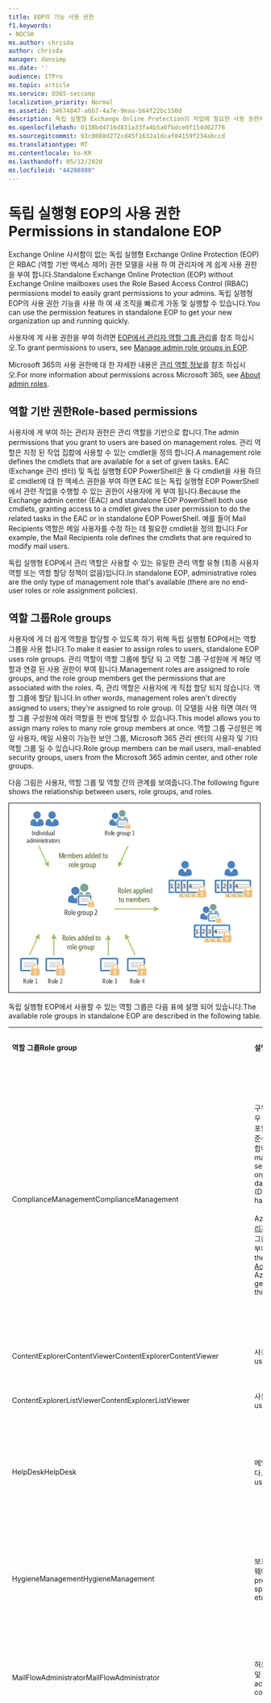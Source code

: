 ```yaml
---
title: EOP의 기능 사용 권한
f1.keywords:
- NOCSH
ms.author: chrisda
author: chrisda
manager: dansimp
ms.date: ''
audience: ITPro
ms.topic: article
ms.service: O365-seccomp
localization_priority: Normal
ms.assetid: 34674847-a6b7-4a7e-9eaa-b64f22bc150d
description: 독립 실행형 Exchange Online Protection의 작업에 필요한 사용 권한에 대해 알아봅니다.
ms.openlocfilehash: 0138bd4716d831a33fa4b5a0fbdce0f154d62776
ms.sourcegitcommit: 93c0088d272cd45f1632a1dcaf04159f234abccd
ms.translationtype: MT
ms.contentlocale: ko-KR
ms.lasthandoff: 05/12/2020
ms.locfileid: "44208880"
---
```

# <a name="permissions-in-standalone-eop"></a><span data-ttu-id="c5c46-103">독립 실행형 EOP의 사용 권한</span><span class="sxs-lookup"><span data-stu-id="c5c46-103">Permissions in standalone EOP</span></span>

<span data-ttu-id="c5c46-104">Exchange Online 사서함이 없는 독립 실행형 Exchange Online Protection (EOP)은 RBAC (역할 기반 액세스 제어) 권한 모델을 사용 하 여 관리자에 게 쉽게 사용 권한을 부여 합니다.</span><span class="sxs-lookup"><span data-stu-id="c5c46-104">Standalone Exchange Online Protection (EOP) without Exchange Online mailboxes uses the Role Based Access Control (RBAC) permissions model to easily grant permissions to your admins.</span></span> <span data-ttu-id="c5c46-105">독립 실행형 EOP의 사용 권한 기능을 사용 하 여 새 조직을 빠르게 가동 및 실행할 수 있습니다.</span><span class="sxs-lookup"><span data-stu-id="c5c46-105">You can use the permission features in standalone EOP to get your new organization up and running quickly.</span></span>

<span data-ttu-id="c5c46-106">사용자에 게 사용 권한을 부여 하려면 [EOP에서 관리자 역할 그룹 관리](manage-admin-role-group-permissions-in-eop.md)를 참조 하십시오.</span><span class="sxs-lookup"><span data-stu-id="c5c46-106">To grant permissions to users, see [Manage admin role groups in EOP](manage-admin-role-group-permissions-in-eop.md).</span></span>

<span data-ttu-id="c5c46-107">Microsoft 365의 사용 권한에 대 한 자세한 내용은 [관리 역할 정보](https://docs.microsoft.com/microsoft-365/admin/add-users/about-admin-roles)를 참조 하십시오.</span><span class="sxs-lookup"><span data-stu-id="c5c46-107">For more information about permissions across Microsoft 365, see [About admin roles](https://docs.microsoft.com/microsoft-365/admin/add-users/about-admin-roles).</span></span>

## <a name="role-based-permissions"></a><span data-ttu-id="c5c46-108">역할 기반 권한</span><span class="sxs-lookup"><span data-stu-id="c5c46-108">Role-based permissions</span></span>

<span data-ttu-id="c5c46-109">사용자에 게 부여 하는 관리자 권한은 관리 역할을 기반으로 합니다.</span><span class="sxs-lookup"><span data-stu-id="c5c46-109">The admin permissions that you grant to users are based on management roles.</span></span> <span data-ttu-id="c5c46-110">관리 역할은 지정 된 작업 집합에 사용할 수 있는 cmdlet을 정의 합니다.</span><span class="sxs-lookup"><span data-stu-id="c5c46-110">A management role defines the cmdlets that are available for a set of given tasks.</span></span> <span data-ttu-id="c5c46-111">EAC (Exchange 관리 센터) 및 독립 실행형 EOP PowerShell은 둘 다 cmdlet을 사용 하므로 cmdlet에 대 한 액세스 권한을 부여 하면 EAC 또는 독립 실행형 EOP PowerShell에서 관련 작업을 수행할 수 있는 권한이 사용자에 게 부여 됩니다.</span><span class="sxs-lookup"><span data-stu-id="c5c46-111">Because the Exchange admin center (EAC) and standalone EOP PowerShell both use cmdlets, granting access to a cmdlet gives the user permission to do the related tasks in the EAC or in standalone EOP PowerShell.</span></span> <span data-ttu-id="c5c46-112">예를 들어 Mail Recipients 역할은 메일 사용자를 수정 하는 데 필요한 cmdlet을 정의 합니다.</span><span class="sxs-lookup"><span data-stu-id="c5c46-112">For example, the Mail Recipients role defines the cmdlets that are required to modify mail users.</span></span>

<span data-ttu-id="c5c46-113">독립 실행형 EOP에서 관리 역할은 사용할 수 있는 유일한 관리 역할 유형 (최종 사용자 역할 또는 역할 할당 정책이 없음)입니다.</span><span class="sxs-lookup"><span data-stu-id="c5c46-113">In standalone EOP, administrative roles are the only type of management role that's available (there are no end-user roles or role assignment policies).</span></span>

## <a name="role-groups"></a><span data-ttu-id="c5c46-114">역할 그룹</span><span class="sxs-lookup"><span data-stu-id="c5c46-114">Role groups</span></span>

<span data-ttu-id="c5c46-115">사용자에 게 더 쉽게 역할을 할당할 수 있도록 하기 위해 독립 실행형 EOP에서는 역할 그룹을 사용 합니다.</span><span class="sxs-lookup"><span data-stu-id="c5c46-115">To make it easier to assign roles to users, standalone EOP uses role groups.</span></span> <span data-ttu-id="c5c46-116">관리 역할이 역할 그룹에 할당 되 고 역할 그룹 구성원에 게 해당 역할과 연결 된 사용 권한이 부여 됩니다.</span><span class="sxs-lookup"><span data-stu-id="c5c46-116">Management roles are assigned to role groups, and the role group members get the permissions that are associated with the roles.</span></span> <span data-ttu-id="c5c46-117">즉, 관리 역할은 사용자에 게 직접 할당 되지 않습니다. 역할 그룹에 할당 됩니다.</span><span class="sxs-lookup"><span data-stu-id="c5c46-117">In other words, management roles aren't directly assigned to users; they're assigned to role group.</span></span> <span data-ttu-id="c5c46-118">이 모델을 사용 하면 여러 역할 그룹 구성원에 여러 역할을 한 번에 할당할 수 있습니다.</span><span class="sxs-lookup"><span data-stu-id="c5c46-118">This model allows you to assign many roles to many role group members at once.</span></span> <span data-ttu-id="c5c46-119">역할 그룹 구성원은 메일 사용자, 메일 사용이 가능한 보안 그룹, Microsoft 365 관리 센터의 사용자 및 기타 역할 그룹 일 수 있습니다.</span><span class="sxs-lookup"><span data-stu-id="c5c46-119">Role group members can be mail users, mail-enabled security groups, users from the Microsoft 365 admin center, and other role groups.</span></span>

<span data-ttu-id="c5c46-120">다음 그림은 사용자, 역할 그룹 및 역할 간의 관계를 보여줍니다.</span><span class="sxs-lookup"><span data-stu-id="c5c46-120">The following figure shows the relationship between users, role groups, and roles.</span></span>

![역할, 역할 그룹 및 구성원 관계](../../media/ITPro_Security_RBAC_EXO_SimplifiedRoleGroupRelationship.png)

<span data-ttu-id="c5c46-122">독립 실행형 EOP에서 사용할 수 있는 역할 그룹은 다음 표에 설명 되어 있습니다.</span><span class="sxs-lookup"><span data-stu-id="c5c46-122">The available role groups in standalone EOP are described in the following table.</span></span>

||||
|---|---|---|
|<span data-ttu-id="c5c46-123">**역할 그룹**</span><span class="sxs-lookup"><span data-stu-id="c5c46-123">**Role group**</span></span>|<span data-ttu-id="c5c46-124">**설명**</span><span class="sxs-lookup"><span data-stu-id="c5c46-124">**Description**</span></span>|<span data-ttu-id="c5c46-125">**할당 된 기본 역할**</span><span class="sxs-lookup"><span data-stu-id="c5c46-125">**Default roles assigned**</span></span>|
|<span data-ttu-id="c5c46-126">ComplianceManagement</span><span class="sxs-lookup"><span data-stu-id="c5c46-126">ComplianceManagement</span></span>|<span data-ttu-id="c5c46-127">구독에 DLP 기능이 있는 경우 DLP (데이터 손실 방지)를 포함 하 여 조직 내에서 규정 준수 설정을 구성 하 고 관리 합니다.</span><span class="sxs-lookup"><span data-stu-id="c5c46-127">Configure and manage compliance settings within the organization, including data loss prevention (DLP) if your subscription has DLP capabilities.</span></span> <br/><br/> <span data-ttu-id="c5c46-128">Azure AD에서 [규정 준수 관리자](https://docs.microsoft.com/azure/active-directory/users-groups-roles/directory-assign-admin-roles#compliance-administrator) 역할의 구성원은이 역할 그룹의 사용 권한을 자동으로 부여 합니다.</span><span class="sxs-lookup"><span data-stu-id="c5c46-128">Members of the [Compliance Administrator](https://docs.microsoft.com/azure/active-directory/users-groups-roles/directory-assign-admin-roles#compliance-administrator) role in Azure AD automatically get the permissions of this role group.</span></span>|<span data-ttu-id="c5c46-129">감사 로그</span><span class="sxs-lookup"><span data-stu-id="c5c46-129">Audit Logs</span></span> <br/><br/> <span data-ttu-id="c5c46-130">준수 관리</span><span class="sxs-lookup"><span data-stu-id="c5c46-130">Compliance Administration</span></span> <br/><br/> <span data-ttu-id="c5c46-131">정보 권한 관리</span><span class="sxs-lookup"><span data-stu-id="c5c46-131">Information Rights Management</span></span> <br/><br/> <span data-ttu-id="c5c46-132">보존 관리</span><span class="sxs-lookup"><span data-stu-id="c5c46-132">Retention Management</span></span> <br/><br/> <span data-ttu-id="c5c46-133">보기 전용 감사 로그</span><span class="sxs-lookup"><span data-stu-id="c5c46-133">View-Only Audit Logs</span></span> <br/><br/> <span data-ttu-id="c5c46-134">보기 전용 구성</span><span class="sxs-lookup"><span data-stu-id="c5c46-134">View-Only Configuration</span></span> <br/><br/> <span data-ttu-id="c5c46-135">보기 전용 받는 사람</span><span class="sxs-lookup"><span data-stu-id="c5c46-135">View-Only Recipients</span></span>|
|<span data-ttu-id="c5c46-136">ContentExplorerContentViewer</span><span class="sxs-lookup"><span data-stu-id="c5c46-136">ContentExplorerContentViewer</span></span>|<span data-ttu-id="c5c46-137">사용되지 않습니다.</span><span class="sxs-lookup"><span data-stu-id="c5c46-137">Not used.</span></span>|<span data-ttu-id="c5c46-138">데이터 분류 콘텐츠 뷰어</span><span class="sxs-lookup"><span data-stu-id="c5c46-138">Data Classification Content Viewer</span></span>|
|<span data-ttu-id="c5c46-139">ContentExplorerListViewer</span><span class="sxs-lookup"><span data-stu-id="c5c46-139">ContentExplorerListViewer</span></span>|<span data-ttu-id="c5c46-140">사용되지 않습니다.</span><span class="sxs-lookup"><span data-stu-id="c5c46-140">Not used.</span></span>|<span data-ttu-id="c5c46-141">데이터 분류 목록 뷰어</span><span class="sxs-lookup"><span data-stu-id="c5c46-141">Data Classification List Viewer</span></span>|
|<span data-ttu-id="c5c46-142">HelpDesk</span><span class="sxs-lookup"><span data-stu-id="c5c46-142">HelpDesk</span></span>|<span data-ttu-id="c5c46-143">메일 사용자를 보고 관리 합니다.</span><span class="sxs-lookup"><span data-stu-id="c5c46-143">View and manage mail users.</span></span>|<span data-ttu-id="c5c46-144">암호 다시 설정</span><span class="sxs-lookup"><span data-stu-id="c5c46-144">Reset Password</span></span> <br/><br/> <span data-ttu-id="c5c46-145">사용자 옵션</span><span class="sxs-lookup"><span data-stu-id="c5c46-145">User Options</span></span> <br/><br/> <span data-ttu-id="c5c46-146">보기 전용 받는 사람</span><span class="sxs-lookup"><span data-stu-id="c5c46-146">View-Only Recipients</span></span>|
|<span data-ttu-id="c5c46-147">HygieneManagement</span><span class="sxs-lookup"><span data-stu-id="c5c46-147">HygieneManagement</span></span>|<span data-ttu-id="c5c46-148">보호 기능 관리 (스팸 방지, 맬웨어 방지 등)</span><span class="sxs-lookup"><span data-stu-id="c5c46-148">Manage protection features (anti-spam, anti-malware, etc.).</span></span>|<span data-ttu-id="c5c46-149">전송 바이러스</span><span class="sxs-lookup"><span data-stu-id="c5c46-149">Transport Hygiene</span></span> <br/><br/> <span data-ttu-id="c5c46-150">보기 전용 구성</span><span class="sxs-lookup"><span data-stu-id="c5c46-150">View-Only Configuration</span></span> <br/><br/> <span data-ttu-id="c5c46-151">보기 전용 받는 사람</span><span class="sxs-lookup"><span data-stu-id="c5c46-151">View-Only Recipients</span></span>|
|<span data-ttu-id="c5c46-152">MailFlowAdministrator</span><span class="sxs-lookup"><span data-stu-id="c5c46-152">MailFlowAdministrator</span></span>|<span data-ttu-id="c5c46-153">허용 도메인 및 커넥터 보기 및 관리</span><span class="sxs-lookup"><span data-stu-id="c5c46-153">View and manage accepted domains and connectors</span></span>|<span data-ttu-id="c5c46-154">원격 및 허용 도메인</span><span class="sxs-lookup"><span data-stu-id="c5c46-154">Remote and Accepted Domains</span></span> <br/><br/> <span data-ttu-id="c5c46-155">보기 전용 받는 사람</span><span class="sxs-lookup"><span data-stu-id="c5c46-155">View-Only Recipients</span></span>|
|<span data-ttu-id="c5c46-156">OrganizationManagement</span><span class="sxs-lookup"><span data-stu-id="c5c46-156">OrganizationManagement</span></span>|<span data-ttu-id="c5c46-157">전체 조직에 대 한 관리자 액세스 및 거의 모든 작업을 수행 하는 기능</span><span class="sxs-lookup"><span data-stu-id="c5c46-157">Admin access to the entire organization and the ability to perform almost any task.</span></span> <br/><br/> <span data-ttu-id="c5c46-158">Azure AD의 [전역 관리자](https://docs.microsoft.com/azure/active-directory/users-groups-roles/directory-assign-admin-roles#global-administrator--company-administrator) 역할 구성원은이 역할 그룹의 사용 권한을 자동으로 부여 합니다.</span><span class="sxs-lookup"><span data-stu-id="c5c46-158">Members of the [Global Administrator](https://docs.microsoft.com/azure/active-directory/users-groups-roles/directory-assign-admin-roles#global-administrator--company-administrator) role in Azure AD automatically get the permissions of this role group.</span></span> <br/><br/> <span data-ttu-id="c5c46-159">**중요**: OrganizationManagement 역할 그룹은 매우 강력한 역할 이므로, 조직 수준 관리 작업을 수행 하는 사용자만이 역할 그룹의 구성원 이어야 합니다.</span><span class="sxs-lookup"><span data-stu-id="c5c46-159">**Important**: Because the OrganizationManagement role group is a powerful role, only users that perform organizational-level administrative tasks should be members of this role group.</span></span>|<span data-ttu-id="c5c46-160">프로그램이</span><span class="sxs-lookup"><span data-stu-id="c5c46-160">AntiMalware</span></span> <br/><br/> <span data-ttu-id="c5c46-161">스팸 방지</span><span class="sxs-lookup"><span data-stu-id="c5c46-161">AntiSpam</span></span> <br/><br/> <span data-ttu-id="c5c46-162">감사 로그</span><span class="sxs-lookup"><span data-stu-id="c5c46-162">Audit Logs</span></span> <br/><br/> <span data-ttu-id="c5c46-163">준수 관리자</span><span class="sxs-lookup"><span data-stu-id="c5c46-163">Compliance Administrator</span></span> <br/><br/> <span data-ttu-id="c5c46-164">동적 메일 그룹</span><span class="sxs-lookup"><span data-stu-id="c5c46-164">Distribution Groups</span></span> <br/><br/> <span data-ttu-id="c5c46-165">정보 권한 관리</span><span class="sxs-lookup"><span data-stu-id="c5c46-165">Information Rights Management</span></span> <br/><br/> <span data-ttu-id="c5c46-166">메일 받는 사람 만들기</span><span class="sxs-lookup"><span data-stu-id="c5c46-166">Mail Recipient Creation</span></span> <br/><br/> <span data-ttu-id="c5c46-167">메일 받는 사람</span><span class="sxs-lookup"><span data-stu-id="c5c46-167">Mail Recipients</span></span> <br/><br/> <span data-ttu-id="c5c46-168">메시지 추적</span><span class="sxs-lookup"><span data-stu-id="c5c46-168">Message Tracking</span></span> <br/><br/> <span data-ttu-id="c5c46-169">마이그레이션</span><span class="sxs-lookup"><span data-stu-id="c5c46-169">Migration</span></span> <br/><br/> <span data-ttu-id="c5c46-170">조직 클라이언트 액세스</span><span class="sxs-lookup"><span data-stu-id="c5c46-170">Organization Client Access</span></span> <br/><br/> <span data-ttu-id="c5c46-171">조직 구성</span><span class="sxs-lookup"><span data-stu-id="c5c46-171">Organization Configuration</span></span> <br/><br/> <span data-ttu-id="c5c46-172">조직 전송 설정</span><span class="sxs-lookup"><span data-stu-id="c5c46-172">Organization Transport Settings</span></span> <br/><br/> <span data-ttu-id="c5c46-173">격리</span><span class="sxs-lookup"><span data-stu-id="c5c46-173">Quarantine</span></span> <br/><br/> <span data-ttu-id="c5c46-174">받는 사람 정책</span><span class="sxs-lookup"><span data-stu-id="c5c46-174">Recipient Policies</span></span> <br/><br/> <span data-ttu-id="c5c46-175">원격 및 허용 도메인</span><span class="sxs-lookup"><span data-stu-id="c5c46-175">Remote and Accepted Domains</span></span> <br/><br/> <span data-ttu-id="c5c46-176">암호 다시 설정</span><span class="sxs-lookup"><span data-stu-id="c5c46-176">Reset Password</span></span> <br/><br/> <span data-ttu-id="c5c46-177">보존 관리</span><span class="sxs-lookup"><span data-stu-id="c5c46-177">Retention Management</span></span> <br/><br/> <span data-ttu-id="c5c46-178">역할 관리</span><span class="sxs-lookup"><span data-stu-id="c5c46-178">Role Management</span></span> <br/><br/> <span data-ttu-id="c5c46-179">보안 관리자</span><span class="sxs-lookup"><span data-stu-id="c5c46-179">Security Administrator</span></span> <br/><br/> <span data-ttu-id="c5c46-180">보안 그룹 만들기 및 구성원</span><span class="sxs-lookup"><span data-stu-id="c5c46-180">Security Group Creation and Membership</span></span> <br/><br/> <span data-ttu-id="c5c46-181">보안 읽기 권한자</span><span class="sxs-lookup"><span data-stu-id="c5c46-181">Security Reader</span></span> <br/><br/> <span data-ttu-id="c5c46-182">민감도 레이블 관리자</span><span class="sxs-lookup"><span data-stu-id="c5c46-182">Sensitivity Label Administrator</span></span> <br/><br/> <span data-ttu-id="c5c46-183">감독</span><span class="sxs-lookup"><span data-stu-id="c5c46-183">Supervision</span></span> <br/><br/> <span data-ttu-id="c5c46-184">전송 바이러스</span><span class="sxs-lookup"><span data-stu-id="c5c46-184">Transport Hygiene</span></span> <br/><br/> <span data-ttu-id="c5c46-185">전송 규칙</span><span class="sxs-lookup"><span data-stu-id="c5c46-185">Transport Rules</span></span> <br/><br/> <span data-ttu-id="c5c46-186">사용자 옵션</span><span class="sxs-lookup"><span data-stu-id="c5c46-186">User Options</span></span> <br/><br/> <span data-ttu-id="c5c46-187">보기 전용 맬웨어 방지</span><span class="sxs-lookup"><span data-stu-id="c5c46-187">View-Only AntiMalware</span></span> <br/><br/> <span data-ttu-id="c5c46-188">보기 전용 스팸 방지</span><span class="sxs-lookup"><span data-stu-id="c5c46-188">View-Only AntiSpam</span></span> <br/><br/> <span data-ttu-id="c5c46-189">보기 전용 감사 로그</span><span class="sxs-lookup"><span data-stu-id="c5c46-189">View-Only Audit Logs</span></span> <br/><br/> <span data-ttu-id="c5c46-190">보기 전용 구성</span><span class="sxs-lookup"><span data-stu-id="c5c46-190">View-Only Configuration</span></span> <br/><br/> <span data-ttu-id="c5c46-191">보기 전용 격리</span><span class="sxs-lookup"><span data-stu-id="c5c46-191">View-Only Quarantine</span></span> <br/><br/> <span data-ttu-id="c5c46-192">보기 전용 받는 사람</span><span class="sxs-lookup"><span data-stu-id="c5c46-192">View-Only Recipients</span></span> <br/><br/> <span data-ttu-id="c5c46-193">보기 전용 위협 인텔리전스</span><span class="sxs-lookup"><span data-stu-id="c5c46-193">View-Only Threat Intelligence</span></span>|
|<span data-ttu-id="c5c46-194">QuarantineAdministrator</span><span class="sxs-lookup"><span data-stu-id="c5c46-194">QuarantineAdministrator</span></span>|<span data-ttu-id="c5c46-195">모든 받는 사람에 대해 격리 된 메시지를 관리 합니다.</span><span class="sxs-lookup"><span data-stu-id="c5c46-195">Manage quarantined messages for all recipients.</span></span>|<span data-ttu-id="c5c46-196">격리</span><span class="sxs-lookup"><span data-stu-id="c5c46-196">Quarantine</span></span>|
|<span data-ttu-id="c5c46-197">RecipientManagement</span><span class="sxs-lookup"><span data-stu-id="c5c46-197">RecipientManagement</span></span>|<span data-ttu-id="c5c46-198">조직에서 받는 사람 개체를 만들고, 관리 하 고, 제거 합니다.</span><span class="sxs-lookup"><span data-stu-id="c5c46-198">Create, manage, and remove recipient objects in the organization.</span></span>|<span data-ttu-id="c5c46-199">동적 메일 그룹</span><span class="sxs-lookup"><span data-stu-id="c5c46-199">Distribution Groups</span></span> <br/><br/> <span data-ttu-id="c5c46-200">메일 받는 사람 만들기</span><span class="sxs-lookup"><span data-stu-id="c5c46-200">Mail Recipient Creation</span></span> <br/><br/> <span data-ttu-id="c5c46-201">메일 받는 사람</span><span class="sxs-lookup"><span data-stu-id="c5c46-201">Mail Recipients</span></span> <br/><br/> <span data-ttu-id="c5c46-202">메시지 추적</span><span class="sxs-lookup"><span data-stu-id="c5c46-202">Message Tracking</span></span> <br/><br/> <span data-ttu-id="c5c46-203">마이그레이션</span><span class="sxs-lookup"><span data-stu-id="c5c46-203">Migration</span></span> <br/><br/> <span data-ttu-id="c5c46-204">받는 사람 정책</span><span class="sxs-lookup"><span data-stu-id="c5c46-204">Recipient Policies</span></span> <br/><br/> <span data-ttu-id="c5c46-205">암호 다시 설정</span><span class="sxs-lookup"><span data-stu-id="c5c46-205">Reset Password</span></span>|
|<span data-ttu-id="c5c46-206">레코드 관리</span><span class="sxs-lookup"><span data-stu-id="c5c46-206">RecordsManagement</span></span>|<span data-ttu-id="c5c46-207">보존 정책 태그, 메시지 분류, 메일 흐름 규칙 (전송 규칙이 라고도 함) 등의 규정 준수 기능을 구성 합니다.</span><span class="sxs-lookup"><span data-stu-id="c5c46-207">Configure compliance features, such as retention policy tags, message classifications, and mail flow rules (also known as transport rules).</span></span>|<span data-ttu-id="c5c46-208">메시지 추적</span><span class="sxs-lookup"><span data-stu-id="c5c46-208">Message Tracking</span></span> <br/><br/> <span data-ttu-id="c5c46-209">보존 관리</span><span class="sxs-lookup"><span data-stu-id="c5c46-209">Retention Management</span></span> <br/><br/> <span data-ttu-id="c5c46-210">전송 규칙</span><span class="sxs-lookup"><span data-stu-id="c5c46-210">Transport Rules</span></span>|
|<span data-ttu-id="c5c46-211">보안 관리자</span><span class="sxs-lookup"><span data-stu-id="c5c46-211">SecurityAdministrator</span></span>|<span data-ttu-id="c5c46-212">조직의 모든 보호 기능 구성 (스팸 방지, 맬웨어 방지, 스푸핑 방지, 격리 등)</span><span class="sxs-lookup"><span data-stu-id="c5c46-212">Configure all aspects of protection in the organization (anti-spam, anti-malware, anti-spoofing, quarantine, etc.).</span></span> <br/><br/> <span data-ttu-id="c5c46-213">Azure AD의 [보안 관리자](https://docs.microsoft.com/azure/active-directory/users-groups-roles/directory-assign-admin-roles#security-administrator) 역할 구성원은이 역할 그룹의 사용 권한을 자동으로 부여 합니다.</span><span class="sxs-lookup"><span data-stu-id="c5c46-213">Members of the [Security Administrator](https://docs.microsoft.com/azure/active-directory/users-groups-roles/directory-assign-admin-roles#security-administrator) role in Azure AD automatically get the permissions of this role group.</span></span>|<span data-ttu-id="c5c46-214">프로그램이</span><span class="sxs-lookup"><span data-stu-id="c5c46-214">AntiMalware</span></span> <br/><br/> <span data-ttu-id="c5c46-215">스팸 방지</span><span class="sxs-lookup"><span data-stu-id="c5c46-215">AntiSpam</span></span> <br/><br/> <span data-ttu-id="c5c46-216">감사 로그</span><span class="sxs-lookup"><span data-stu-id="c5c46-216">Audit Logs</span></span> <br/><br/> <span data-ttu-id="c5c46-217">격리</span><span class="sxs-lookup"><span data-stu-id="c5c46-217">Quarantine</span></span> <br/><br/> <span data-ttu-id="c5c46-218">보안 관리자</span><span class="sxs-lookup"><span data-stu-id="c5c46-218">Security Administrator</span></span> <br/><br/> <span data-ttu-id="c5c46-219">민감도 레이블 관리자</span><span class="sxs-lookup"><span data-stu-id="c5c46-219">Sensitivity Label Administrator</span></span> <br/><br/> <span data-ttu-id="c5c46-220">보기 전용 맬웨어 방지</span><span class="sxs-lookup"><span data-stu-id="c5c46-220">View-Only AntiMalware</span></span> <br/><br/> <span data-ttu-id="c5c46-221">보기 전용 스팸 방지</span><span class="sxs-lookup"><span data-stu-id="c5c46-221">View-Only AntiSpam</span></span> <br/><br/> <span data-ttu-id="c5c46-222">보기 전용 감사 로그</span><span class="sxs-lookup"><span data-stu-id="c5c46-222">View-Only Audit Logs</span></span> <br/><br/> <span data-ttu-id="c5c46-223">보기 전용 격리</span><span class="sxs-lookup"><span data-stu-id="c5c46-223">View-Only Quarantine</span></span> <br/><br/> <span data-ttu-id="c5c46-224">보기 전용 위협 인텔리전스</span><span class="sxs-lookup"><span data-stu-id="c5c46-224">View-Only Threat Intelligence</span></span>|
|<span data-ttu-id="c5c46-225">SecurityReader</span><span class="sxs-lookup"><span data-stu-id="c5c46-225">SecurityReader</span></span>|<span data-ttu-id="c5c46-226">보기 전용 조직의 모든 보호 기능에 대 한 액세스 권한 (스팸 방지, 맬웨어 방지, 스푸핑 방지, 격리 등)</span><span class="sxs-lookup"><span data-stu-id="c5c46-226">View-only access to all aspects of protection in the organization (anti-spam, anti-malware, anti-spoofing, quarantine, etc.).</span></span> <br/><br/> <span data-ttu-id="c5c46-227">Azure AD의 [보안 독자](https://docs.microsoft.com/azure/active-directory/users-groups-roles/directory-assign-admin-roles#security-reader) 역할 구성원은이 역할 그룹의 사용 권한을 자동으로 부여 합니다.</span><span class="sxs-lookup"><span data-stu-id="c5c46-227">Members of the [Security Reader](https://docs.microsoft.com/azure/active-directory/users-groups-roles/directory-assign-admin-roles#security-reader) role in Azure AD automatically get the permissions of this role group.</span></span>|<span data-ttu-id="c5c46-228">보안 읽기 권한자</span><span class="sxs-lookup"><span data-stu-id="c5c46-228">Security Reader</span></span> <br/><br/> <span data-ttu-id="c5c46-229">보기 전용 맬웨어 방지</span><span class="sxs-lookup"><span data-stu-id="c5c46-229">View-Only AntiMalware</span></span> <br/><br/> <span data-ttu-id="c5c46-230">보기 전용 스팸 방지</span><span class="sxs-lookup"><span data-stu-id="c5c46-230">View-Only AntiSpam</span></span> <br/><br/> <span data-ttu-id="c5c46-231">보기 전용 격리</span><span class="sxs-lookup"><span data-stu-id="c5c46-231">View-Only Quarantine</span></span> <br/><br/> <span data-ttu-id="c5c46-232">보기 전용 위협 인텔리전스</span><span class="sxs-lookup"><span data-stu-id="c5c46-232">View-Only Threat Intelligence</span></span>|
|<span data-ttu-id="c5c46-233">TenantAdmins</span><span class="sxs-lookup"><span data-stu-id="c5c46-233">TenantAdmins</span></span>|<span data-ttu-id="c5c46-234">이 역할 그룹의 구성원은 서비스 간에 동기화 되 고 중앙에서 관리 됩니다.</span><span class="sxs-lookup"><span data-stu-id="c5c46-234">Membership in this role group is synchronized across services and managed centrally.</span></span> <span data-ttu-id="c5c46-235">기본적으로이 역할 그룹에는 역할이 할당 되지 않습니다.</span><span class="sxs-lookup"><span data-stu-id="c5c46-235">By default, this role group is not assigned any roles.</span></span> <span data-ttu-id="c5c46-236">그러나 조직 관리 역할 그룹의 구성원이 되며 해당 사용 권한을 상속 받습니다.</span><span class="sxs-lookup"><span data-stu-id="c5c46-236">However, it will be a member of the Organization Management role group and will inherit those permissions.</span></span>|<span data-ttu-id="c5c46-237">없음</span><span class="sxs-lookup"><span data-stu-id="c5c46-237">none</span></span>|
|<span data-ttu-id="c5c46-238">ViewOnlyOrganizationManagement</span><span class="sxs-lookup"><span data-stu-id="c5c46-238">ViewOnlyOrganizationManagement</span></span>|<span data-ttu-id="c5c46-239">조직의 받는 사람, 보호 및 구성 개체와 해당 속성을 확인 합니다.</span><span class="sxs-lookup"><span data-stu-id="c5c46-239">View recipient, protection, and configuration objects and their properties in the organization.</span></span>|<span data-ttu-id="c5c46-240">준수 관리자</span><span class="sxs-lookup"><span data-stu-id="c5c46-240">Compliance Administrator</span></span> <br/><br/> <span data-ttu-id="c5c46-241">보안 관리자</span><span class="sxs-lookup"><span data-stu-id="c5c46-241">Security Administrator</span></span> <br/><br/> <span data-ttu-id="c5c46-242">보안 읽기 권한자</span><span class="sxs-lookup"><span data-stu-id="c5c46-242">Security Reader</span></span> <br/><br/> <span data-ttu-id="c5c46-243">민감도 레이블 관리자</span><span class="sxs-lookup"><span data-stu-id="c5c46-243">Sensitivity Label Administrator</span></span> <br/><br/> <span data-ttu-id="c5c46-244">보기 전용 구성</span><span class="sxs-lookup"><span data-stu-id="c5c46-244">View-Only Configuration</span></span> <br/><br/> <span data-ttu-id="c5c46-245">보기 전용 받는 사람</span><span class="sxs-lookup"><span data-stu-id="c5c46-245">View-Only Recipients</span></span>|
|

<span data-ttu-id="c5c46-246">소수의 관리자만 포함 하는 소규모 조직에서 작업 하는 경우 해당 사용자를 조직 관리 역할 그룹에만 추가 해야 할 수 있으며, 다른 역할 그룹은 사용 하지 않아도 될 수 있습니다.</span><span class="sxs-lookup"><span data-stu-id="c5c46-246">If you work in a small organization that has only a few admins, you might need to add those users to the Organization Management role group only, and you may never need to use the other role groups.</span></span> <span data-ttu-id="c5c46-247">대규모 조직에서 작업 하는 경우 받는 사람 구성과 같은 특정 작업을 수행 하는 관리자가 있을 수 있습니다.</span><span class="sxs-lookup"><span data-stu-id="c5c46-247">If you work in a larger organization, you might have admins who perform specific tasks, such as recipient configuration.</span></span> <span data-ttu-id="c5c46-248">이러한 경우 Recipient Management 역할 그룹에 하나의 관리자를 추가 하 고 조직 관리 역할 그룹에 다른 관리자를 추가할 수 있습니다.</span><span class="sxs-lookup"><span data-stu-id="c5c46-248">In those cases, you might add one admin to the Recipient Management role group, and another admin to the Organization Management role group.</span></span> <span data-ttu-id="c5c46-249">그러면 해당 관리자는 특정 영역을 관리할 수 있지만 담당 하지 않는 영역을 관리할 권한이 없습니다.</span><span class="sxs-lookup"><span data-stu-id="c5c46-249">Those admins can then manage their specific areas, but they won't have permissions to manage areas they're not responsible for.</span></span>

<span data-ttu-id="c5c46-250">Exchange Online의 기본 제공 역할 그룹이 관리자의 작업 기능과 일치하지 않는 경우 역할 그룹을 만들고 역할을 추가할 수 있습니다.</span><span class="sxs-lookup"><span data-stu-id="c5c46-250">If the built-in role groups in Exchange Online don't match the job function of your administrators, you can create role groups and add roles to them.</span></span> <span data-ttu-id="c5c46-251">자세한 내용은 [독립 실행형 EOP에서 역할 그룹 관리](manage-admin-role-group-permissions-in-eop.md)를 참조 하십시오.</span><span class="sxs-lookup"><span data-stu-id="c5c46-251">For more information, see [Manage role groups in standalone EOP](manage-admin-role-group-permissions-in-eop.md).</span></span>

## <a name="roles"></a><span data-ttu-id="c5c46-252">역할</span><span class="sxs-lookup"><span data-stu-id="c5c46-252">Roles</span></span>

<span data-ttu-id="c5c46-253">독립 실행형 EOP에서 사용할 수 있는 기본 제공 역할은 다음 표에 설명 되어 있습니다.</span><span class="sxs-lookup"><span data-stu-id="c5c46-253">The built-in roles that are available in standalone EOP are described in the following table.</span></span>

||||
|---|---|---|
|<span data-ttu-id="c5c46-254">**역할**</span><span class="sxs-lookup"><span data-stu-id="c5c46-254">**Role**</span></span>|<span data-ttu-id="c5c46-255">**설명**</span><span class="sxs-lookup"><span data-stu-id="c5c46-255">**Description**</span></span>|<span data-ttu-id="c5c46-256">**기본 역할 그룹 할당**</span><span class="sxs-lookup"><span data-stu-id="c5c46-256">**Default role group assignments**</span></span>|
|<span data-ttu-id="c5c46-257">프로그램이</span><span class="sxs-lookup"><span data-stu-id="c5c46-257">AntiMalware</span></span>|<span data-ttu-id="c5c46-258">맬웨어 방지 기능에 대 한 구성 및 보고서를 보고 수정 합니다.</span><span class="sxs-lookup"><span data-stu-id="c5c46-258">View and modify the configuration and reports for anti-malware features.</span></span>|<span data-ttu-id="c5c46-259">OrganizationManagement</span><span class="sxs-lookup"><span data-stu-id="c5c46-259">OrganizationManagement</span></span> <br/><br/> <span data-ttu-id="c5c46-260">보안 관리자</span><span class="sxs-lookup"><span data-stu-id="c5c46-260">SecurityAdministrator</span></span>|
|<span data-ttu-id="c5c46-261">스팸 방지</span><span class="sxs-lookup"><span data-stu-id="c5c46-261">AntiSpam</span></span>|<span data-ttu-id="c5c46-262">스팸 방지 기능에 대 한 구성 및 보고서를 보고 수정 합니다.</span><span class="sxs-lookup"><span data-stu-id="c5c46-262">View and modify the configuration and reports for anti-spam features.</span></span>|<span data-ttu-id="c5c46-263">OrganizationManagement</span><span class="sxs-lookup"><span data-stu-id="c5c46-263">OrganizationManagement</span></span> <br/><br/> <span data-ttu-id="c5c46-264">보안 관리자</span><span class="sxs-lookup"><span data-stu-id="c5c46-264">SecurityAdministrator</span></span>|
|<span data-ttu-id="c5c46-265">감사 로그</span><span class="sxs-lookup"><span data-stu-id="c5c46-265">Audit Logs</span></span>|<span data-ttu-id="c5c46-266">관리자 감사 로그를 검색 하 여 결과를 확인 합니다.</span><span class="sxs-lookup"><span data-stu-id="c5c46-266">Search the administrator audit log and view the results.</span></span>|<span data-ttu-id="c5c46-267">ComplianceManagement</span><span class="sxs-lookup"><span data-stu-id="c5c46-267">ComplianceManagement</span></span> <br/><br/> <span data-ttu-id="c5c46-268">OrganizationManagement</span><span class="sxs-lookup"><span data-stu-id="c5c46-268">OrganizationManagement</span></span> <br/><br/> <span data-ttu-id="c5c46-269">보안 관리자</span><span class="sxs-lookup"><span data-stu-id="c5c46-269">SecurityAdministrator</span></span>|
|<span data-ttu-id="c5c46-270">준수 관리자<sup>\*</sup></span><span class="sxs-lookup"><span data-stu-id="c5c46-270">Compliance Administrator<sup>\*</sup></span></span>||<span data-ttu-id="c5c46-271">ComplianceManagement</span><span class="sxs-lookup"><span data-stu-id="c5c46-271">ComplianceManagement</span></span> <br/><br/> <span data-ttu-id="c5c46-272">OrganizationManagement</span><span class="sxs-lookup"><span data-stu-id="c5c46-272">OrganizationManagement</span></span> <br/><br/> <span data-ttu-id="c5c46-273">ViewOnlyOrganizationManagement</span><span class="sxs-lookup"><span data-stu-id="c5c46-273">ViewOnlyOrganizationManagement</span></span>|
|<span data-ttu-id="c5c46-274">데이터 분류 콘텐츠 뷰어<sup>\*</sup></span><span class="sxs-lookup"><span data-stu-id="c5c46-274">Data Classification Content Viewer<sup>\*</sup></span></span>||<span data-ttu-id="c5c46-275">ContentExplorerContentViewer</span><span class="sxs-lookup"><span data-stu-id="c5c46-275">ContentExplorerContentViewer</span></span>|
|<span data-ttu-id="c5c46-276">데이터 분류 목록 뷰어<sup>\*</sup></span><span class="sxs-lookup"><span data-stu-id="c5c46-276">Data Classification List Viewer<sup>\*</sup></span></span>||
|<span data-ttu-id="c5c46-277">동적 메일 그룹</span><span class="sxs-lookup"><span data-stu-id="c5c46-277">Distribution Groups</span></span>|<span data-ttu-id="c5c46-278">모든 메일 그룹, 메일 사용이 가능한 보안 그룹 및 구성원을 만들고 관리 합니다.</span><span class="sxs-lookup"><span data-stu-id="c5c46-278">Create and manage all distribution groups, mail-enabled security groups, and members.</span></span>|<span data-ttu-id="c5c46-279">OrganizationManagement</span><span class="sxs-lookup"><span data-stu-id="c5c46-279">OrganizationManagement</span></span> <br/><br/> <span data-ttu-id="c5c46-280">RecipientManagement</span><span class="sxs-lookup"><span data-stu-id="c5c46-280">RecipientManagement</span></span>|
|<span data-ttu-id="c5c46-281">정보 권한 관리<sup>\*</sup></span><span class="sxs-lookup"><span data-stu-id="c5c46-281">Information Rights Management<sup>\*</sup></span></span>||<span data-ttu-id="c5c46-282">ComplianceManagement</span><span class="sxs-lookup"><span data-stu-id="c5c46-282">ComplianceManagement</span></span> <br/><br/> <span data-ttu-id="c5c46-283">OrganizationManagement</span><span class="sxs-lookup"><span data-stu-id="c5c46-283">OrganizationManagement</span></span>|
|<span data-ttu-id="c5c46-284">메일 받는 사람 만들기</span><span class="sxs-lookup"><span data-stu-id="c5c46-284">Mail Recipient Creation</span></span>|<span data-ttu-id="c5c46-285">메일 사용자를 만들고 제거 합니다.</span><span class="sxs-lookup"><span data-stu-id="c5c46-285">Create and remove mail users.</span></span>|<span data-ttu-id="c5c46-286">OrganizationManagement</span><span class="sxs-lookup"><span data-stu-id="c5c46-286">OrganizationManagement</span></span> <br/><br/> <span data-ttu-id="c5c46-287">RecipientManagement</span><span class="sxs-lookup"><span data-stu-id="c5c46-287">RecipientManagement</span></span>|
|<span data-ttu-id="c5c46-288">메일 받는 사람</span><span class="sxs-lookup"><span data-stu-id="c5c46-288">Mail Recipients</span></span>|<span data-ttu-id="c5c46-289">기존 메일 사용자를 수정 합니다.</span><span class="sxs-lookup"><span data-stu-id="c5c46-289">Modify existing mail users.</span></span>|<span data-ttu-id="c5c46-290">OrganizationManagement</span><span class="sxs-lookup"><span data-stu-id="c5c46-290">OrganizationManagement</span></span> <br/><br/> <span data-ttu-id="c5c46-291">RecipientManagement</span><span class="sxs-lookup"><span data-stu-id="c5c46-291">RecipientManagement</span></span>|
|<span data-ttu-id="c5c46-292">메시지 추적<sup>\*</sup></span><span class="sxs-lookup"><span data-stu-id="c5c46-292">Message Tracking<sup>\*</sup></span></span>||<span data-ttu-id="c5c46-293">OrganizationManagement</span><span class="sxs-lookup"><span data-stu-id="c5c46-293">OrganizationManagement</span></span> <br/><br/> <span data-ttu-id="c5c46-294">RecipientManagement</span><span class="sxs-lookup"><span data-stu-id="c5c46-294">RecipientManagement</span></span> <br/><br/> <span data-ttu-id="c5c46-295">레코드 관리</span><span class="sxs-lookup"><span data-stu-id="c5c46-295">Records Management</span></span>|
|<span data-ttu-id="c5c46-296">마이그레이션하기<sup>\*</sup></span><span class="sxs-lookup"><span data-stu-id="c5c46-296">Migration<sup>\*</sup></span></span>||<span data-ttu-id="c5c46-297">OrganizationManagement</span><span class="sxs-lookup"><span data-stu-id="c5c46-297">OrganizationManagement</span></span> <br/><br/> <span data-ttu-id="c5c46-298">RecipientManagement</span><span class="sxs-lookup"><span data-stu-id="c5c46-298">RecipientManagement</span></span>|
|<span data-ttu-id="c5c46-299">MyBaseOptions</span><span class="sxs-lookup"><span data-stu-id="c5c46-299">MyBaseOptions</span></span>|<span data-ttu-id="c5c46-300">사용자가 격리 된 메시지를 직접 볼 수 있습니다.</span><span class="sxs-lookup"><span data-stu-id="c5c46-300">Allows users to view their own quarantined messages.</span></span> <br/><br/> <span data-ttu-id="c5c46-301">이 역할은 사용자에 게 자동으로 할당 되며 수동으로 할당할 수 없습니다.</span><span class="sxs-lookup"><span data-stu-id="c5c46-301">This role is automatically assigned to users, and you can't assign it manually.</span></span>|<span data-ttu-id="c5c46-302">없음</span><span class="sxs-lookup"><span data-stu-id="c5c46-302">none</span></span>|
|<span data-ttu-id="c5c46-303">조직 클라이언트 액세스<sup>\*</sup></span><span class="sxs-lookup"><span data-stu-id="c5c46-303">Organization Client Access<sup>\*</sup></span></span>||<span data-ttu-id="c5c46-304">OrganizationManagement</span><span class="sxs-lookup"><span data-stu-id="c5c46-304">OrganizationManagement</span></span>|
|<span data-ttu-id="c5c46-305">조직 구성</span><span class="sxs-lookup"><span data-stu-id="c5c46-305">Organization Configuration</span></span>|<span data-ttu-id="c5c46-306">보고서를 봅니다.</span><span class="sxs-lookup"><span data-stu-id="c5c46-306">View reports.</span></span>|<span data-ttu-id="c5c46-307">OrganizationManagement</span><span class="sxs-lookup"><span data-stu-id="c5c46-307">OrganizationManagement</span></span>|
|<span data-ttu-id="c5c46-308">조직 전송 설정<sup>\*</sup></span><span class="sxs-lookup"><span data-stu-id="c5c46-308">Organization Transport Settings<sup>\*</sup></span></span>||<span data-ttu-id="c5c46-309">OrganizationManagement</span><span class="sxs-lookup"><span data-stu-id="c5c46-309">OrganizationManagement</span></span>|
|<span data-ttu-id="c5c46-310">격리</span><span class="sxs-lookup"><span data-stu-id="c5c46-310">Quarantine</span></span>|<span data-ttu-id="c5c46-311">모든 받는 사람에 대해 격리 된 메시지의 모든 유형을 관리 합니다.</span><span class="sxs-lookup"><span data-stu-id="c5c46-311">Manage all types of quarantined message for all recipients.</span></span>|<span data-ttu-id="c5c46-312">OrganizationManagement</span><span class="sxs-lookup"><span data-stu-id="c5c46-312">OrganizationManagement</span></span> <br/><br/> <span data-ttu-id="c5c46-313">QuarantineAdministrator</span><span class="sxs-lookup"><span data-stu-id="c5c46-313">QuarantineAdministrator</span></span> <br/><br/> <span data-ttu-id="c5c46-314">보안 관리자</span><span class="sxs-lookup"><span data-stu-id="c5c46-314">SecurityAdministrator</span></span>|
|<span data-ttu-id="c5c46-315">받는 사람 정책<sup>\*</sup></span><span class="sxs-lookup"><span data-stu-id="c5c46-315">Recipient Policies<sup>\*</sup></span></span>||<span data-ttu-id="c5c46-316">OrganizationManagement</span><span class="sxs-lookup"><span data-stu-id="c5c46-316">OrganizationManagement</span></span> <br/><br/> <span data-ttu-id="c5c46-317">RecipientManagement</span><span class="sxs-lookup"><span data-stu-id="c5c46-317">RecipientManagement</span></span>|
|<span data-ttu-id="c5c46-318">원격 및 허용 도메인</span><span class="sxs-lookup"><span data-stu-id="c5c46-318">Remote and Accepted Domains</span></span>|<span data-ttu-id="c5c46-319">원격 도메인, 허용 도메인 및 커넥터를 관리 합니다.</span><span class="sxs-lookup"><span data-stu-id="c5c46-319">Manage remote domains, accepted domains, and connectors.</span></span>|<span data-ttu-id="c5c46-320">MailFlowAdministrator</span><span class="sxs-lookup"><span data-stu-id="c5c46-320">MailFlowAdministrator</span></span> <br/><br/> <span data-ttu-id="c5c46-321">OrganizationManagement</span><span class="sxs-lookup"><span data-stu-id="c5c46-321">OrganizationManagement</span></span>|
|<span data-ttu-id="c5c46-322">암호 다시 설정<sup>\*</sup></span><span class="sxs-lookup"><span data-stu-id="c5c46-322">Reset Password<sup>\*</sup></span></span>||<span data-ttu-id="c5c46-323">HelpDesk</span><span class="sxs-lookup"><span data-stu-id="c5c46-323">HelpDesk</span></span> <br/><br/> <span data-ttu-id="c5c46-324">OrganizationManagement</span><span class="sxs-lookup"><span data-stu-id="c5c46-324">OrganizationManagement</span></span> <br/><br/> <span data-ttu-id="c5c46-325">RecipientManagement</span><span class="sxs-lookup"><span data-stu-id="c5c46-325">RecipientManagement</span></span>|
|<span data-ttu-id="c5c46-326">보존 관리<sup>\*</sup></span><span class="sxs-lookup"><span data-stu-id="c5c46-326">Retention Management<sup>\*</sup></span></span>||<span data-ttu-id="c5c46-327">ComplianceManagement</span><span class="sxs-lookup"><span data-stu-id="c5c46-327">ComplianceManagement</span></span> <br/><br/> <span data-ttu-id="c5c46-328">OrganizationManagement</span><span class="sxs-lookup"><span data-stu-id="c5c46-328">OrganizationManagement</span></span> <br/><br/> <span data-ttu-id="c5c46-329">레코드 관리</span><span class="sxs-lookup"><span data-stu-id="c5c46-329">RecordsManagement</span></span>|
|<span data-ttu-id="c5c46-330">역할 관리</span><span class="sxs-lookup"><span data-stu-id="c5c46-330">Role Management</span></span>|<span data-ttu-id="c5c46-331">역할 그룹을 만들고 관리 합니다.</span><span class="sxs-lookup"><span data-stu-id="c5c46-331">Create and manage role groups.</span></span>|<span data-ttu-id="c5c46-332">OrganizationManagement</span><span class="sxs-lookup"><span data-stu-id="c5c46-332">OrganizationManagement</span></span>|
|<span data-ttu-id="c5c46-333">보안 관리자</span><span class="sxs-lookup"><span data-stu-id="c5c46-333">Security Administrator</span></span>|<span data-ttu-id="c5c46-334">모든 보안 및 보호 기능에 대 한 구성 및 보고서를 관리 합니다.</span><span class="sxs-lookup"><span data-stu-id="c5c46-334">Manage the configuration and reports for all security and protection features.</span></span>|<span data-ttu-id="c5c46-335">OrganizationManagement</span><span class="sxs-lookup"><span data-stu-id="c5c46-335">OrganizationManagement</span></span> <br/><br/> <span data-ttu-id="c5c46-336">보안 관리자</span><span class="sxs-lookup"><span data-stu-id="c5c46-336">SecurityAdministrator</span></span> <br/><br/> <span data-ttu-id="c5c46-337">ViewOnlyOrganizationManagement</span><span class="sxs-lookup"><span data-stu-id="c5c46-337">ViewOnlyOrganizationManagement</span></span>|
|<span data-ttu-id="c5c46-338">보안 그룹 만들기 및 구성원</span><span class="sxs-lookup"><span data-stu-id="c5c46-338">Security Group Creation and Membership</span></span>|<span data-ttu-id="c5c46-339">메일 사용이 가능한 보안 그룹을 만들고 관리 합니다.</span><span class="sxs-lookup"><span data-stu-id="c5c46-339">Create and manage mail-enabled security groups.</span></span>|<span data-ttu-id="c5c46-340">OrganizationManagement</span><span class="sxs-lookup"><span data-stu-id="c5c46-340">OrganizationManagement</span></span>|
|<span data-ttu-id="c5c46-341">보안 읽기 권한자</span><span class="sxs-lookup"><span data-stu-id="c5c46-341">Security Reader</span></span>|<span data-ttu-id="c5c46-342">보안 및 보호 기능에 대 한 구성 및 보고서를 확인 합니다.</span><span class="sxs-lookup"><span data-stu-id="c5c46-342">View the configuration and reports for security and protection features.</span></span>|<span data-ttu-id="c5c46-343">조직 관리</span><span class="sxs-lookup"><span data-stu-id="c5c46-343">Organization Management</span></span> <br/><br/> <span data-ttu-id="c5c46-344">SecurityReader</span><span class="sxs-lookup"><span data-stu-id="c5c46-344">SecurityReader</span></span> <br/><br/> <span data-ttu-id="c5c46-345">ViewOnlyOrganizationManagement</span><span class="sxs-lookup"><span data-stu-id="c5c46-345">ViewOnlyOrganizationManagement</span></span>|
|<span data-ttu-id="c5c46-346">민감도 레이블 관리자<sup>\*</sup></span><span class="sxs-lookup"><span data-stu-id="c5c46-346">Sensitivity Label Administrator<sup>\*</sup></span></span>||<span data-ttu-id="c5c46-347">OrganizationManagement</span><span class="sxs-lookup"><span data-stu-id="c5c46-347">OrganizationManagement</span></span> <br/><br/> <span data-ttu-id="c5c46-348">보안 관리자</span><span class="sxs-lookup"><span data-stu-id="c5c46-348">SecurityAdministrator</span></span> <br/><br/> <span data-ttu-id="c5c46-349">ViewOnlyOrganizationManagement</span><span class="sxs-lookup"><span data-stu-id="c5c46-349">ViewOnlyOrganizationManagement</span></span>|
|<span data-ttu-id="c5c46-350">감독<sup>\*</sup></span><span class="sxs-lookup"><span data-stu-id="c5c46-350">Supervision<sup>\*</sup></span></span>||<span data-ttu-id="c5c46-351">OrganizationManagement</span><span class="sxs-lookup"><span data-stu-id="c5c46-351">OrganizationManagement</span></span>|
|<span data-ttu-id="c5c46-352">전송 바이러스</span><span class="sxs-lookup"><span data-stu-id="c5c46-352">Transport Hygiene</span></span>|<span data-ttu-id="c5c46-353">맬웨어 방지, 스팸 방지 기능 및 스푸핑 방지 기능을 관리 합니다.</span><span class="sxs-lookup"><span data-stu-id="c5c46-353">Manage anti-malware, anti-spam features, and anti-spoofing features.</span></span>|<span data-ttu-id="c5c46-354">HygieneManagement</span><span class="sxs-lookup"><span data-stu-id="c5c46-354">HygieneManagement</span></span> <br/><br/> <span data-ttu-id="c5c46-355">OrganizationManagement</span><span class="sxs-lookup"><span data-stu-id="c5c46-355">OrganizationManagement</span></span>|
|<span data-ttu-id="c5c46-356">전송 규칙</span><span class="sxs-lookup"><span data-stu-id="c5c46-356">Transport Rules</span></span>|<span data-ttu-id="c5c46-357">메일 흐름 규칙 (전송 규칙이 라고도 함)을 만들고 관리 합니다.</span><span class="sxs-lookup"><span data-stu-id="c5c46-357">Create and manage mail flow rules (also known as transport rules).</span></span>|<span data-ttu-id="c5c46-358">OrganizationManagement</span><span class="sxs-lookup"><span data-stu-id="c5c46-358">OrganizationManagement</span></span> <br/><br/> <span data-ttu-id="c5c46-359">레코드 관리</span><span class="sxs-lookup"><span data-stu-id="c5c46-359">RecordsManagement</span></span>|
|<span data-ttu-id="c5c46-360">사용자 옵션</span><span class="sxs-lookup"><span data-stu-id="c5c46-360">User Options</span></span>|<span data-ttu-id="c5c46-361">기존 메일 사용자를 수정 합니다.</span><span class="sxs-lookup"><span data-stu-id="c5c46-361">Modify existing mail users.</span></span>|<span data-ttu-id="c5c46-362">HelpDesk</span><span class="sxs-lookup"><span data-stu-id="c5c46-362">HelpDesk</span></span> <br/><br/> <span data-ttu-id="c5c46-363">OrganizationManagement</span><span class="sxs-lookup"><span data-stu-id="c5c46-363">OrganizationManagement</span></span>|
|<span data-ttu-id="c5c46-364">보기 전용 맬웨어 방지</span><span class="sxs-lookup"><span data-stu-id="c5c46-364">View-Only AntiMalware</span></span>|<span data-ttu-id="c5c46-365">맬웨어 방지 기능에 대 한 구성 및 보고서를 확인 합니다.</span><span class="sxs-lookup"><span data-stu-id="c5c46-365">View the configuration and reports for anti-malware features.</span></span>|<span data-ttu-id="c5c46-366">OrganizationManagement</span><span class="sxs-lookup"><span data-stu-id="c5c46-366">OrganizationManagement</span></span> <br/><br/> <span data-ttu-id="c5c46-367">보안 관리자</span><span class="sxs-lookup"><span data-stu-id="c5c46-367">SecurityAdministrator</span></span> <br/><br/> <span data-ttu-id="c5c46-368">SecurityReader</span><span class="sxs-lookup"><span data-stu-id="c5c46-368">SecurityReader</span></span>|
|<span data-ttu-id="c5c46-369">보기 전용 스팸 방지</span><span class="sxs-lookup"><span data-stu-id="c5c46-369">View-Only AntiSpam</span></span>|<span data-ttu-id="c5c46-370">스팸 방지 기능에 대 한 구성 및 보고서를 확인 합니다.</span><span class="sxs-lookup"><span data-stu-id="c5c46-370">View the configuration and reports for anti-spam features.</span></span>|<span data-ttu-id="c5c46-371">OrganizationManagement</span><span class="sxs-lookup"><span data-stu-id="c5c46-371">OrganizationManagement</span></span> <br/><br/> <span data-ttu-id="c5c46-372">보안 관리자</span><span class="sxs-lookup"><span data-stu-id="c5c46-372">SecurityAdministrator</span></span> <br/><br/> <span data-ttu-id="c5c46-373">SecurityReader</span><span class="sxs-lookup"><span data-stu-id="c5c46-373">SecurityReader</span></span>|
|<span data-ttu-id="c5c46-374">보기 전용 감사 로그</span><span class="sxs-lookup"><span data-stu-id="c5c46-374">View-Only Audit Logs</span></span>|<span data-ttu-id="c5c46-375">관리자 감사 로그를 검색 하 여 결과를 확인 합니다.</span><span class="sxs-lookup"><span data-stu-id="c5c46-375">Search the administrator audit log and view the results.</span></span>|<span data-ttu-id="c5c46-376">ComplianceManagement</span><span class="sxs-lookup"><span data-stu-id="c5c46-376">ComplianceManagement</span></span> <br/><br/> <span data-ttu-id="c5c46-377">OrganizationManagement</span><span class="sxs-lookup"><span data-stu-id="c5c46-377">OrganizationManagement</span></span> <br/><br/> <span data-ttu-id="c5c46-378">보안 관리자</span><span class="sxs-lookup"><span data-stu-id="c5c46-378">SecurityAdministrator</span></span>|
|<span data-ttu-id="c5c46-379">보기 전용 구성</span><span class="sxs-lookup"><span data-stu-id="c5c46-379">View-Only Configuration</span></span>|<span data-ttu-id="c5c46-380">조직의 모든 조직 및 메일 흐름 (받는 사람 외) 설정을 확인 합니다.</span><span class="sxs-lookup"><span data-stu-id="c5c46-380">View all of the organization and mail flow (non-recipient) settings in the organization.</span></span>|<span data-ttu-id="c5c46-381">ComplianceManagement</span><span class="sxs-lookup"><span data-stu-id="c5c46-381">ComplianceManagement</span></span> <br/><br/> <span data-ttu-id="c5c46-382">HygieneManagement</span><span class="sxs-lookup"><span data-stu-id="c5c46-382">HygieneManagement</span></span> <br/><br/> <span data-ttu-id="c5c46-383">OrganizationManagement</span><span class="sxs-lookup"><span data-stu-id="c5c46-383">OrganizationManagement</span></span> <br/><br/> <span data-ttu-id="c5c46-384">ViewOnlyOrganizationManagement</span><span class="sxs-lookup"><span data-stu-id="c5c46-384">ViewOnlyOrganizationManagement</span></span>|
|<span data-ttu-id="c5c46-385">보기 전용 격리</span><span class="sxs-lookup"><span data-stu-id="c5c46-385">View-Only Quarantine</span></span>|<span data-ttu-id="c5c46-386">모든 받는 사람에 대해 격리 된 모든 메시지를 확인 합니다.</span><span class="sxs-lookup"><span data-stu-id="c5c46-386">View all quarantined messages for all recipients.</span></span>|<span data-ttu-id="c5c46-387">OrganizationManagement</span><span class="sxs-lookup"><span data-stu-id="c5c46-387">OrganizationManagement</span></span> <br/><br/> <span data-ttu-id="c5c46-388">보안 관리자</span><span class="sxs-lookup"><span data-stu-id="c5c46-388">SecurityAdministrator</span></span> <br/><br/> <span data-ttu-id="c5c46-389">SecurityReader</span><span class="sxs-lookup"><span data-stu-id="c5c46-389">SecurityReader</span></span>|
|<span data-ttu-id="c5c46-390">보기 전용 받는 사람</span><span class="sxs-lookup"><span data-stu-id="c5c46-390">View-Only Recipients</span></span>|<span data-ttu-id="c5c46-391">받는 사람 속성을 확인 하 고 메시지 추적을 실행 합니다.</span><span class="sxs-lookup"><span data-stu-id="c5c46-391">View recipient properties and run message trace.</span></span>|<span data-ttu-id="c5c46-392">ComplianceManagement</span><span class="sxs-lookup"><span data-stu-id="c5c46-392">ComplianceManagement</span></span> <br/><br/> <span data-ttu-id="c5c46-393">HelpDesk</span><span class="sxs-lookup"><span data-stu-id="c5c46-393">HelpDesk</span></span> <br/><br/> <span data-ttu-id="c5c46-394">HygieneManagement</span><span class="sxs-lookup"><span data-stu-id="c5c46-394">HygieneManagement</span></span> <br/><br/> <span data-ttu-id="c5c46-395">MailFlowAdministrator</span><span class="sxs-lookup"><span data-stu-id="c5c46-395">MailFlowAdministrator</span></span> <br/><br/>  <span data-ttu-id="c5c46-396">OrganizationManagement</span><span class="sxs-lookup"><span data-stu-id="c5c46-396">OrganizationManagement</span></span> <br/><br/> <span data-ttu-id="c5c46-397">ViewOnlyOrganizationManagement</span><span class="sxs-lookup"><span data-stu-id="c5c46-397">ViewOnlyOrganizationManagement</span></span>|
|<span data-ttu-id="c5c46-398">보기 전용 위협 인텔리전스<sup>\*</sup></span><span class="sxs-lookup"><span data-stu-id="c5c46-398">View-Only Threat Intelligence<sup>\*</sup></span></span>||<span data-ttu-id="c5c46-399">OrganizationManagement</span><span class="sxs-lookup"><span data-stu-id="c5c46-399">OrganizationManagement</span></span> <br/><br/> <span data-ttu-id="c5c46-400">보안 관리자</span><span class="sxs-lookup"><span data-stu-id="c5c46-400">SecurityAdministrator</span></span> <br/><br/> <span data-ttu-id="c5c46-401">SecurityReader</span><span class="sxs-lookup"><span data-stu-id="c5c46-401">SecurityReader</span></span>|
|

<span data-ttu-id="c5c46-402"><sup>\*</sup>이 역할은 사용할 수 있지만 기본적으로 독립 실행형 EOP에서는 아무 유용 하지 않습니다.</span><span class="sxs-lookup"><span data-stu-id="c5c46-402"><sup>\*</sup> Although this role is available, it basically does nothing useful in standalone EOP.</span></span>

## <a name="microsoft-365-permissions-in-standalone-eop"></a><span data-ttu-id="c5c46-403">독립 실행형 EOP의 Microsoft 365 사용 권한</span><span class="sxs-lookup"><span data-stu-id="c5c46-403">Microsoft 365 permissions in standalone EOP</span></span>

<span data-ttu-id="c5c46-404">Microsoft 365 관리 센터에서 사용자를 만들 때 전역 관리자, 서비스 관리자, 암호 관리 등의 다양 한 관리 역할을 사용자에 게 할당할지 여부를 선택할 수 있습니다.</span><span class="sxs-lookup"><span data-stu-id="c5c46-404">When you create a user in the Microsoft 365 admin center, you can choose whether to assign various administrative roles, such as Global admin, Service admin, Password admin, and so on, to the user.</span></span> <span data-ttu-id="c5c46-405">모두는 아니지만 일부 Microsoft 365 역할은 EOP에서 사용자 관리 권한을 부여 합니다.</span><span class="sxs-lookup"><span data-stu-id="c5c46-405">Some, but not all, Microsoft 365 roles grant the user administrative permissions in EOP.</span></span>

> [!NOTE]
> <span data-ttu-id="c5c46-406">독립 실행형 EOP 조직을 만드는 데 사용한 계정이 전역 관리자 역할에 자동으로 할당 됩니다.</span><span class="sxs-lookup"><span data-stu-id="c5c46-406">The account you used to create your standalone EOP organization is automatically assigned to the Global admin role.</span></span>

<span data-ttu-id="c5c46-407">다음 표에서는 Microsoft 365 역할 및 해당 역할과 해당 역할이 해당 하는 독립 실행형 EOP 역할 그룹을 보여 줍니다.</span><span class="sxs-lookup"><span data-stu-id="c5c46-407">The following table lists the Microsoft 365 roles and the standalone EOP role groups that they correspond to.</span></span> <span data-ttu-id="c5c46-408">이러한 역할에 대 한 자세한 내용은 [관리 역할 정보](https://docs.microsoft.com/microsoft-365/admin/add-users/about-admin-roles)를 참조 하십시오.</span><span class="sxs-lookup"><span data-stu-id="c5c46-408">For more information about these roles, see [About admin roles](https://docs.microsoft.com/microsoft-365/admin/add-users/about-admin-roles).</span></span>

|||
|---|---|
|<span data-ttu-id="c5c46-409">**Microsoft 365 역할**</span><span class="sxs-lookup"><span data-stu-id="c5c46-409">**Microsoft 365 role**</span></span>|<span data-ttu-id="c5c46-410">**EOP 역할 그룹**</span><span class="sxs-lookup"><span data-stu-id="c5c46-410">**EOP role group**</span></span>|
|<span data-ttu-id="c5c46-411">Exchange 관리자</span><span class="sxs-lookup"><span data-stu-id="c5c46-411">Exchange admin</span></span>|<span data-ttu-id="c5c46-412">OrganizationManagement</span><span class="sxs-lookup"><span data-stu-id="c5c46-412">OrganizationManagement</span></span>|
|<span data-ttu-id="c5c46-413">전역 관리자</span><span class="sxs-lookup"><span data-stu-id="c5c46-413">Global admin</span></span>|<span data-ttu-id="c5c46-414">OrganizationManagement</span><span class="sxs-lookup"><span data-stu-id="c5c46-414">OrganizationManagement</span></span> <br/><br/> <span data-ttu-id="c5c46-415">**참고**: 전역 관리자 역할 및 OrganizationManagement 역할 그룹은 특수 회사 관리자 역할 그룹을 사용 하 여 서로 연결 됩니다.</span><span class="sxs-lookup"><span data-stu-id="c5c46-415">**Note**: The Global admin role and the OrganizationManagement role group are tied together using a special Company Administrator role group.</span></span> <span data-ttu-id="c5c46-416">회사 관리자 역할 그룹은 내부적으로 관리 되며 직접 수정할 수 없습니다.</span><span class="sxs-lookup"><span data-stu-id="c5c46-416">The Company Administrator role group is managed internally and can't be modified directly.</span></span>|
|<span data-ttu-id="c5c46-417">암호 관리자</span><span class="sxs-lookup"><span data-stu-id="c5c46-417">Password admin</span></span>|<span data-ttu-id="c5c46-418">HelpDesk</span><span class="sxs-lookup"><span data-stu-id="c5c46-418">HelpDesk</span></span>|
|<span data-ttu-id="c5c46-419">전역 읽기 권한자</span><span class="sxs-lookup"><span data-stu-id="c5c46-419">Global reader</span></span>|<span data-ttu-id="c5c46-420">ViewOnlyOrganizationManagement</span><span class="sxs-lookup"><span data-stu-id="c5c46-420">ViewOnlyOrganizationManagement</span></span>|
|<span data-ttu-id="c5c46-421">보안 관리자</span><span class="sxs-lookup"><span data-stu-id="c5c46-421">Security admin</span></span>|<span data-ttu-id="c5c46-422">보안 관리자</span><span class="sxs-lookup"><span data-stu-id="c5c46-422">SecurityAdministrator</span></span>|
|<span data-ttu-id="c5c46-423">보안 읽기 권한자</span><span class="sxs-lookup"><span data-stu-id="c5c46-423">Security reader</span></span>|<span data-ttu-id="c5c46-424">SecurityReader</span><span class="sxs-lookup"><span data-stu-id="c5c46-424">SecurityReader</span></span>|
|

<span data-ttu-id="c5c46-425">다른 Microsoft 365 역할에는 해당 하는 EOP 역할 그룹이 없으며 EOP에서 관리 권한을 부여 하지 않습니다.</span><span class="sxs-lookup"><span data-stu-id="c5c46-425">Other Microsoft 365 roles don't have a corresponding EOP role group and won't grant administrative permissions in EOP.</span></span> <span data-ttu-id="c5c46-426">사용자에 게 Microsoft 365 역할을 할당 하는 방법에 대 한 자세한 내용은 [관리자 역할 할당](https://docs.microsoft.com/office365/admin/add-users/assign-admin-roles)을 참조 하십시오.</span><span class="sxs-lookup"><span data-stu-id="c5c46-426">For more information about assigning a Microsoft 365 role to a user, see [Assign admin roles](https://docs.microsoft.com/office365/admin/add-users/assign-admin-roles).</span></span>

<span data-ttu-id="c5c46-427">사용자에 게 Microsoft 365 역할에 추가 하지 않고 EOP에서 관리 권한을 부여할 수 있습니다.</span><span class="sxs-lookup"><span data-stu-id="c5c46-427">Users can be granted administrative rights in EOP without adding them to Microsoft 365 roles.</span></span> <span data-ttu-id="c5c46-428">사용자를 EOP 역할 그룹의 구성원으로 추가 하 여이 작업을 수행 합니다.</span><span class="sxs-lookup"><span data-stu-id="c5c46-428">You do this by adding the user as a member of an EOP role group.</span></span> <span data-ttu-id="c5c46-429">사용자는 EOP에서 사용 권한을 얻게 되지만 다른 Microsoft 365 작업에서는 사용 권한이 부여 되지 않습니다.</span><span class="sxs-lookup"><span data-stu-id="c5c46-429">The user will get permissions in EOP, but they won't get permissions in other Microsoft 365 workloads.</span></span>

### <a name="how-do-you-know-this-worked"></a><span data-ttu-id="c5c46-430">작동 여부는 어떻게 확인하나요?</span><span class="sxs-lookup"><span data-stu-id="c5c46-430">How do you know this worked?</span></span>

<span data-ttu-id="c5c46-431">역할 그룹이 성공적으로 복사 되었는지 확인 하려면 다음 단계 중 하나를 수행 합니다.</span><span class="sxs-lookup"><span data-stu-id="c5c46-431">To verify that you've successfully copied a role group, do either of the following steps:</span></span>

- <span data-ttu-id="c5c46-432">EAC에서 **사용 권한** \> **관리자 역할로**이동 하 여 해당 역할 그룹이 나열 되는지 확인 합니다 (또는 나열 되지 않음).</span><span class="sxs-lookup"><span data-stu-id="c5c46-432">In the EAC, go to **Permissions** \> **Admin Roles**, and verify the role group is listed (or not listed).</span></span> <span data-ttu-id="c5c46-433">역할 그룹을 선택 하 고 세부 정보 창에서 설정을 확인 하거나 편집 아이콘 **편집** ![ 을 클릭 ](../../media/ITPro-EAC-EditIcon.png) 하 여 설정을 확인 합니다.</span><span class="sxs-lookup"><span data-stu-id="c5c46-433">Select the role group, and verify the settings in the Details pane or click **Edit** ![Edit icon](../../media/ITPro-EAC-EditIcon.png) to verify the settings.</span></span>

- <span data-ttu-id="c5c46-434">Exchange Online PowerShell에서 \< 역할 그룹 이름을 \> 역할 그룹의 이름으로 바꾸고 다음 명령을 실행 하 여 역할 그룹이 있는지 확인 하 고 (또는 존재 하지 않음) 설정을 확인 합니다.</span><span class="sxs-lookup"><span data-stu-id="c5c46-434">In Exchange Online PowerShell, replace \<Role Group Name\> with the name of the role group, and run the following command to verify the role group exists (or doesn't exist) and verify the settings:</span></span>

    ```PowerShell
    Get-RoleGroup -Identity "<Role Group Name>" | Format-List
    ```
